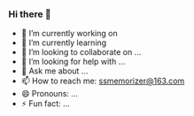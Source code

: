 ### Hi there 👋

<!--
**ssmem/ssmem** is a ✨ _special_ ✨ repository because its `README.md` (this file) appears on your GitHub profile.
-->


- 🔭 I’m currently working on 
- 🌱 I’m currently learning 
- 👯 I’m looking to collaborate on ...
- 🤔 I’m looking for help with ...
- 💬 Ask me about ...
- 📫 How to reach me: ssmemorizer@163.com
- 😄 Pronouns: ...
- ⚡ Fun fact: ...

